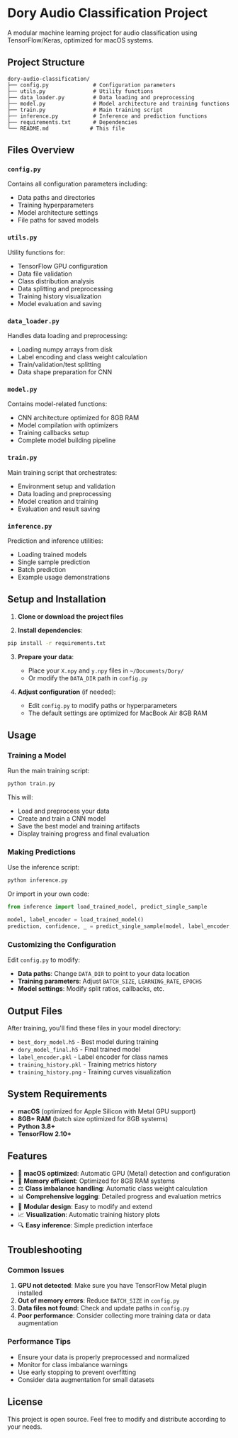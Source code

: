 # Dory Audio Classification Project

A modular machine learning project for audio classification using TensorFlow/Keras, optimized for macOS systems.

## Project Structure

```
dory-audio-classification/
├── config.py              # Configuration parameters
├── utils.py               # Utility functions
├── data_loader.py         # Data loading and preprocessing
├── model.py               # Model architecture and training functions
├── train.py               # Main training script
├── inference.py           # Inference and prediction functions
├── requirements.txt       # Dependencies
└── README.md             # This file
```

## Files Overview

### `config.py`
Contains all configuration parameters including:
- Data paths and directories
- Training hyperparameters
- Model architecture settings
- File paths for saved models

### `utils.py`
Utility functions for:
- TensorFlow GPU configuration
- Data file validation
- Class distribution analysis
- Data splitting and preprocessing
- Training history visualization
- Model evaluation and saving

### `data_loader.py`
Handles data loading and preprocessing:
- Loading numpy arrays from disk
- Label encoding and class weight calculation
- Train/validation/test splitting
- Data shape preparation for CNN

### `model.py`
Contains model-related functions:
- CNN architecture optimized for 8GB RAM
- Model compilation with optimizers
- Training callbacks setup
- Complete model building pipeline

### `train.py`
Main training script that orchestrates:
- Environment setup and validation
- Data loading and preprocessing
- Model creation and training
- Evaluation and result saving

### `inference.py`
Prediction and inference utilities:
- Loading trained models
- Single sample prediction
- Batch prediction
- Example usage demonstrations

## Setup and Installation

1. **Clone or download the project files**

2. **Install dependencies**:
```bash
pip install -r requirements.txt
```

3. **Prepare your data**:
   - Place your `X.npy` and `y.npy` files in `~/Documents/Dory/`
   - Or modify the `DATA_DIR` path in `config.py`

4. **Adjust configuration** (if needed):
   - Edit `config.py` to modify paths or hyperparameters
   - The default settings are optimized for MacBook Air 8GB RAM

## Usage

### Training a Model

Run the main training script:
```bash
python train.py
```

This will:
- Load and preprocess your data
- Create and train a CNN model
- Save the best model and training artifacts
- Display training progress and final evaluation

### Making Predictions

Use the inference script:
```bash
python inference.py
```

Or import in your own code:
```python
from inference import load_trained_model, predict_single_sample

model, label_encoder = load_trained_model()
prediction, confidence, _ = predict_single_sample(model, label_encoder, audio_sample)
```

### Customizing the Configuration

Edit `config.py` to modify:
- **Data paths**: Change `DATA_DIR` to point to your data location
- **Training parameters**: Adjust `BATCH_SIZE`, `LEARNING_RATE`, `EPOCHS`
- **Model settings**: Modify split ratios, callbacks, etc.

## Output Files

After training, you'll find these files in your model directory:
- `best_dory_model.h5` - Best model during training
- `dory_model_final.h5` - Final trained model
- `label_encoder.pkl` - Label encoder for class names
- `training_history.pkl` - Training metrics history
- `training_history.png` - Training curves visualization

## System Requirements

- **macOS** (optimized for Apple Silicon with Metal GPU support)
- **8GB+ RAM** (batch size optimized for 8GB systems)
- **Python 3.8+**
- **TensorFlow 2.10+**

## Features

- 🍎 **macOS optimized**: Automatic GPU (Metal) detection and configuration
- 💾 **Memory efficient**: Optimized for 8GB RAM systems
- ⚖️ **Class imbalance handling**: Automatic class weight calculation
- 📊 **Comprehensive logging**: Detailed progress and evaluation metrics
- 🎯 **Modular design**: Easy to modify and extend
- 📈 **Visualization**: Automatic training history plots
- 🔍 **Easy inference**: Simple prediction interface

## Troubleshooting

### Common Issues

1. **GPU not detected**: Make sure you have TensorFlow Metal plugin installed
2. **Out of memory errors**: Reduce `BATCH_SIZE` in `config.py`
3. **Data files not found**: Check and update paths in `config.py`
4. **Poor performance**: Consider collecting more training data or data augmentation

### Performance Tips

- Ensure your data is properly preprocessed and normalized
- Monitor for class imbalance warnings
- Use early stopping to prevent overfitting
- Consider data augmentation for small datasets

## License

This project is open source. Feel free to modify and distribute according to your needs.
